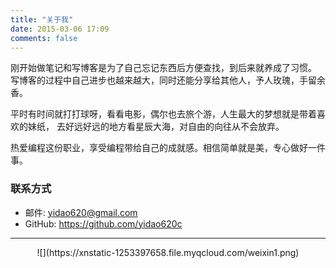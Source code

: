 ```yaml
---
title: "关于我"
date: 2015-03-06 17:09
comments: false
---
```


刚开始做笔记和写博客是为了自己忘记东西后方便查找，到后来就养成了习惯。
写博客的过程中自己进步也越来越大，同时还能分享给其他人，予人玫瑰，手留余香。

平时有时间就打打球呀，看看电影，偶尔也去旅个游，人生最大的梦想就是带着喜欢的妹纸，
去好远好远的地方看星辰大海，对自由的向往从不会放弃。

热爱编程这份职业，享受编程带给自己的成就感。相信简单就是美，专心做好一件事。

### 联系方式

* 邮件: <yidao620@gmail.com>
* GitHub: <https://github.com/yidao620c>

----------

<center>![](https://xnstatic-1253397658.file.myqcloud.com/weixin1.png)</center>

